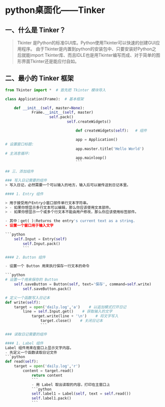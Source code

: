 # python桌面化——Tinker

## 一、什么是 Tinker？
> Tkinter 是Python的标准GUI库。Python使用Tkinter可以快速的创建GUI应用程序。
由于Tkinter是内置到python的安装包中、只要安装好Python之后就能import Tkinter库、而且IDLE也是用Tkinter编写而成、对于简单的图形界面Tkinter还是能应付自如。

## 二、最小的 Tinker 框架

```python
from Tkinter import *  # 首先把 Tkinter 模块导入

class Application(Frame):  # 基本框架

    def __init__(self, master=None):
	        Frame.__init__(self, master)
			        self.pack()
					        self.createWidgets()

								def createWidgets(self):   # 组件

								app = Application()
# 设置窗口标题:
								app.master.title('Hello World')
# 主消息循环:
								app.mainloop()
								```

## 三、添加组件

### 写入日记需要的组件
> 写入日记，必然需要一个可以输入的地方，输入后可以被传送到日记本里。

#### 1. Entry 组件

> 用于接受用户Entry小窗口部件单行文本字符串。
> - 如果你想显示多行文本可以编辑，那么你应该使用文本部件。
> - 如果你想显示一个或多个行文本不能由用户修改，那么你应该使用标签部件。  

- 其中：get( ):Returns the entry's current text as a string.
- 设置一个窗口用于输入文字

```python
    self.Input = Entry(self)
	    self.Input.pack()
		```

#### 2. Button 组件

- 设置一个 Button 用来执行保存一行文本的命令

```python
# 设置一个用来保存的 Button
	self.saveButton = Button(self, text='保存', command=self.write)
		self.saveButton.pack()

# 定义一个函数写入日记本
def write(self):
    target = open('daily.log','a')    # 以追加模式打开日记
	    line = self.Input.get()    # 获取输入的文字
		    target.write(line + '\n')    # 将文字写入
			    target.close()    # 关闭日记本
				```

### 读取日记需要的组件

#### 1. Label 组件
Label 组件用来在窗口上显示文字内容。
- 先定义一个函数读取日记文件
```python
def read(self):
    target = open('daily.log','r')
	    content = target.read()
		    return content
			```
			- 用 Label 取出读取的内容，打印在主窗口上
			```python
			self.label1 = Label(self, text = self.read())
			self.label1.pack()
			```
